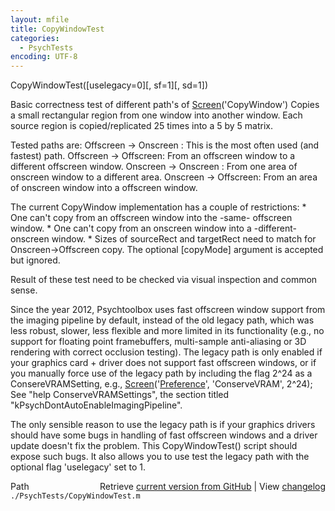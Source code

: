 ```yaml
---
layout: mfile
title: CopyWindowTest
categories:
  - PsychTests
encoding: UTF-8
---
```


CopyWindowTest([uselegacy=0][, sf=1][, sd=1])

Basic correctness test of different path's of [Screen](/docs/Screen)('CopyWindow')
Copies a small rectangular region from one window into another window.
Each source region is copied/replicated 25 times into a 5 by 5 matrix.

Tested paths are:
Offscreen -\> Onscreen : This is the most often used (and fastest) path.
Offscreen -\> Offscreen: From an offscreen window to a different offscreen window.
Onscreen  -\> Onscreen : From one area of onscreen window to a different area.
Onscreen  -\> Offscreen: From an area of onscreen window into a offscreen window.

The current CopyWindow implementation has a couple of restrictions:
\* One can't copy from an offscreen window into the -same- offscreen window.
\* One can't copy from an onscreen window into a -different- onscreen window.
\* Sizes of sourceRect and targetRect need to match for Onscreen-\>Offscreen copy.
The optional [copyMode] argument is accepted but ignored.

Result of these test need to be checked via visual inspection and common sense.

Since the year 2012, Psychtoolbox uses fast offscreen window support from
the imaging pipeline by default, instead of the old legacy path, which was
less robust, slower, less flexible and more limited in its functionality (e.g.,
no support for floating point framebuffers, multi-sample anti-aliasing or
3D rendering with correct occlusion testing). The legacy path is only enabled
if your graphics card + driver does not support fast offscreen windows, or if
you manually force use of the legacy path by including the flag 2^24 as a
ConsereVRAMSetting, e.g., [Screen](/docs/Screen)('[Preference](/docs/Preference)', 'ConserveVRAM', 2^24);
See "help ConserveVRAMSettings", the section titled "kPsychDontAutoEnableImagingPipeline".

The only sensible reason to use the legacy path is if your graphics drivers
should have some bugs in handling of fast offscreen windows and a driver
update doesn't fix the problem. This CopyWindowTest() script should expose
such bugs. It also allows you to use test the legacy path with the optional
flag 'uselegacy' set to 1.



<div class="code_header" style="text-align:right;">
  <span style="float:left;">Path&nbsp;&nbsp;</span> <span class="counter">Retrieve <a href=
  "https://raw.github.com/Psychtoolbox-3/Psychtoolbox-3/beta/./PsychTests/CopyWindowTest.m">current version from GitHub</a> | View <a href=
  "https://github.com/Psychtoolbox-3/Psychtoolbox-3/commits/beta/./PsychTests/CopyWindowTest.m">changelog</a></span>
</div>
<div class="code">
  <code>./PsychTests/CopyWindowTest.m</code>
</div>

